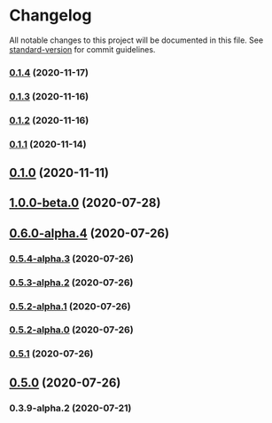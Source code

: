 # Changelog

All notable changes to this project will be documented in this file. See [standard-version](https://github.com/conventional-changelog/standard-version) for commit guidelines.

### [0.1.4](https://github.com/motor-js/motor-ui/compare/v0.1.3...v0.1.4) (2020-11-17)

### [0.1.3](https://github.com/motor-js/motor-ui/compare/v0.1.2...v0.1.3) (2020-11-16)

### [0.1.2](https://github.com/motor-js/motor-ui/compare/v0.1.1...v0.1.2) (2020-11-16)

### [0.1.1](https://github.com/motor-js/motor-ui/compare/v0.1.0...v0.1.1) (2020-11-14)

## [0.1.0](https://github.com/motor-js/motor-ui/compare/v0.3.9-alpha.2...v0.1.0) (2020-11-11)

## [1.0.0-beta.0](https://github.com/motor-js/motor-ui/compare/v0.6.0-alpha.4...v1.0.0-beta.0) (2020-07-28)

## [0.6.0-alpha.4](https://github.com/motor-js/motor-ui/compare/v0.5.4-alpha.3...v0.6.0-alpha.4) (2020-07-26)

### [0.5.4-alpha.3](https://github.com/motor-js/motor-ui/compare/v0.5.3-alpha.2...v0.5.4-alpha.3) (2020-07-26)

### [0.5.3-alpha.2](https://github.com/motor-js/motor-ui/compare/v0.5.2-alpha.1...v0.5.3-alpha.2) (2020-07-26)

### [0.5.2-alpha.1](https://github.com/motor-js/motor-ui/compare/v0.5.2-alpha.0...v0.5.2-alpha.1) (2020-07-26)

### [0.5.2-alpha.0](https://github.com/motor-js/motor-ui/compare/v0.5.1...v0.5.2-alpha.0) (2020-07-26)

### [0.5.1](https://github.com/motor-js/motor-ui/compare/v0.5.0...v0.5.1) (2020-07-26)

## [0.5.0](https://github.com/motor-js/motor-ui/compare/v0.3.9-alpha.2...v0.5.0) (2020-07-26)

### 0.3.9-alpha.2 (2020-07-21)
